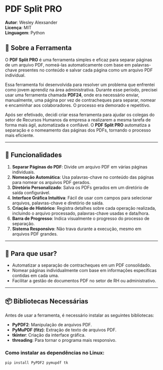 # PDF Split PRO

**Autor**: Wesley Alexsander  
**Licença**: MIT  
**Linguagem**: Python  

## 📖 Sobre a Ferramenta

O **PDF Split PRO** é uma ferramenta simples e eficaz para separar páginas de um arquivo PDF, nomeá-las automaticamente com base em palavras-chave presentes no conteúdo e salvar cada página como um arquivo PDF individual. 

Essa ferramenta foi desenvolvida para resolver um problema que enfrentei como jovem aprendiz na área administrativa. Durante esse período, precisei usar uma ferramenta chamada **PDF24**, onde era necessário enviar, manualmente, uma página por vez de contracheques para separar, nomear e encaminhar aos colaboradores. O processo era demorado e repetitivo.

Após ser efetivado, decidi criar essa ferramenta para ajudar os colegas do setor de Recursos Humanos da empresa a realizarem a mesma tarefa de forma mais ágil, automatizada e confiável. O **PDF Split PRO** automatiza a separação e o nomeamento das páginas dos PDFs, tornando o processo mais eficiente.

---

## 🚀 Funcionalidades

1. **Separar Páginas do PDF**: Divide um arquivo PDF em várias páginas individuais.
2. **Nomeação Automática**: Usa palavras-chave no conteúdo das páginas para nomear os arquivos PDF gerados.
3. **Diretório Personalizado**: Salva os PDFs gerados em um diretório de saída configurável.
4. **Interface Gráfica Intuitiva**: Fácil de usar com campos para selecionar arquivos, palavras-chave e diretório de saída.
5. **Criação de Histórico**: Registra detalhes sobre cada operação realizada, incluindo o arquivo processado, palavras-chave usadas e data/hora.
6. **Barra de Progresso**: Indica visualmente o progresso do processo de separação.
7. **Sistema Responsivo**: Não trava durante a execução, mesmo em arquivos PDF grandes.

---

## 📂 Para que usar?

- Automatizar a separação de contracheques em um PDF consolidado.
- Nomear páginas individualmente com base em informações específicas contidas em cada uma.
- Facilitar a gestão de documentos PDF no setor de RH ou administrativo.

---

## 📦 Bibliotecas Necessárias

Antes de usar a ferramenta, é necessário instalar as seguintes bibliotecas:

- **PyPDF2**: Manipulação de arquivos PDF.
- **PyMuPDF (fitz)**: Extração de texto de arquivos PDF.
- **tkinter**: Criação da interface gráfica.
- **threading**: Para tornar o programa mais responsivo.

### Como instalar as dependências no Linux:

```bash
pip install PyPDF2 pymupdf tk


